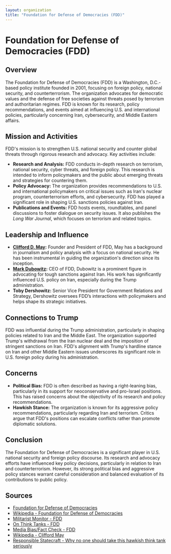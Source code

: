 ```yaml
---
layout: organization
title: "Foundation for Defense of Democracies (FDD)"
---
```


# Foundation for Defense of Democracies (FDD)

## Overview
The Foundation for Defense of Democracies (FDD) is a Washington, D.C.-based policy institute founded in 2001, focusing on foreign policy, national security, and counterterrorism. The organization advocates for democratic values and the defense of free societies against threats posed by terrorism and authoritarian regimes. FDD is known for its research, policy recommendations, and events aimed at influencing U.S. and international policies, particularly concerning Iran, cybersecurity, and Middle Eastern affairs.

## Mission and Activities
FDD's mission is to strengthen U.S. national security and counter global threats through rigorous research and advocacy. Key activities include:
- **Research and Analysis:** FDD conducts in-depth research on terrorism, national security, cyber threats, and foreign policy. This research is intended to inform policymakers and the public about emerging threats and strategies for countering them.
- **Policy Advocacy:** The organization provides recommendations to U.S. and international policymakers on critical issues such as Iran's nuclear program, counterterrorism efforts, and cybersecurity. FDD has played a significant role in shaping U.S. sanctions policies against Iran.
- **Publications and Events:** FDD hosts events, roundtables, and panel discussions to foster dialogue on security issues. It also publishes the *Long War Journal*, which focuses on terrorism and related topics.

## Leadership and Influence
- **[Clifford D. May](https://en.wikipedia.org/wiki/Clifford_May):** Founder and President of FDD, May has a background in journalism and policy analysis with a focus on national security. He has been instrumental in guiding the organization's direction since its inception.
- **[Mark Dubowitz](https://responsiblestatecraft.org/fdd-mark-dubowitz-iran/):** CEO of FDD, Dubowitz is a prominent figure in advocating for tough sanctions against Iran. His work has significantly influenced U.S. policy on Iran, especially during the Trump administration.
- **Toby Dershowitz:** Senior Vice President for Government Relations and Strategy, Dershowitz oversees FDD’s interactions with policymakers and helps shape its strategic initiatives.

## Connections to Trump
FDD was influential during the Trump administration, particularly in shaping policies related to Iran and the Middle East. The organization supported Trump's withdrawal from the Iran nuclear deal and the imposition of stringent sanctions on Iran. FDD's alignment with Trump's hardline stance on Iran and other Middle Eastern issues underscores its significant role in U.S. foreign policy during his administration.

## Concerns
- **Political Bias:** FDD is often described as having a right-leaning bias, particularly in its support for neoconservative and pro-Israel positions. This has raised concerns about the objectivity of its research and policy recommendations.
- **Hawkish Stance:** The organization is known for its aggressive policy recommendations, particularly regarding Iran and terrorism. Critics argue that FDD's positions can escalate conflicts rather than promote diplomatic solutions.

## Conclusion
The Foundation for Defense of Democracies is a significant player in U.S. national security and foreign policy discourse. Its research and advocacy efforts have influenced key policy decisions, particularly in relation to Iran and counterterrorism. However, its strong political bias and aggressive policy stances warrant careful consideration and balanced evaluation of its contributions to public policy.

## Sources
- [Foundation for Defense of Democracies](https://www.fdd.org)
- [Wikipedia - Foundation for Defense of Democracies](https://en.wikipedia.org/wiki/Foundation_for_Defense_of_Democracies)
- [Militarist Monitor - FDD](https://militarist-monitor.org/profile/foundation_for_defense_of_democracies/)
- [On Think Tanks - FDD](https://onthinktanks.org/think-tank/foundation-for-defense-of-democracies/)
- [Media Bias/Fact Check - FDD](https://mediabiasfactcheck.com/foundation-defense-democracies/)
- [Wikipedia - Clifford May](https://en.wikipedia.org/wiki/Clifford_May)
- [Responsible Statecraft - Why no one should take this hawkish think tank seriously](https://responsiblestatecraft.org/fdd-mark-dubowitz-iran/)
